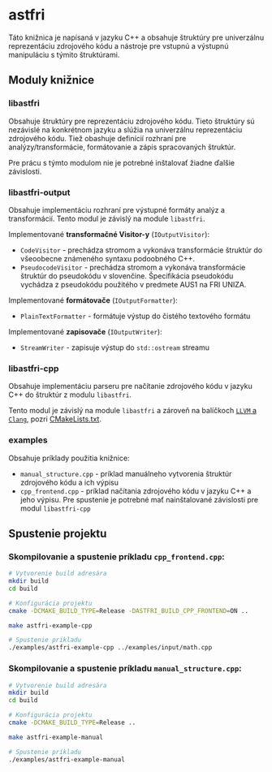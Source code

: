 # astfri

Táto knižnica je napísaná v jazyku C++ a obsahuje štruktúry pre univerzálnu reprezentáciu zdrojového kódu a nástroje pre vstupnú a výstupnú manipuláciu s týmito štruktúrami.

## Moduly knižnice

### libastfri

Obsahuje štruktúry pre reprezentáciu zdrojového kódu. Tieto štruktúry sú nezávislé na konkrétnom jazyku a slúžia na univerzálnu reprezentáciu zdrojového kódu. Tiež obashuje definícií rozhraní pre analýzy/transformácie, formátovanie a zápis spracovaných štruktúr.

Pre prácu s týmto modulom nie je potrebné inštalovať žiadne ďalšie závislosti.

### libastfri-output

Obsahuje implementáciu rozhraní pre výstupné formáty analýz a transformácií. Tento modul je závislý na module `libastfri`.

Implementované **transformačné Visitor-y** (`IOutputVisitor`):
- `CodeVisitor` - prechádza stromom a vykonáva transformácie štruktúr do všeoobecne známeného syntaxu podoobného C++.
- `PseudocodeVisitor` - prechádza stromom a vykonáva transformácie štruktúr do pseudokódu v slovenčine. Špecifikácia pseudokódu vychádza z pseudokódu použitého v predmete AUS1 na FRI UNIZA.

Implementované **formátovače** (`IOutputFormatter`):
- `PlainTextFormatter` - formátuje výstup do čistého textového formátu

Implementované **zapisovače** (`IOutputWriter`):
- `StreamWriter` - zapisuje výstup do `std::ostream` streamu

### libastfri-cpp

Obsahuje implementáciu parseru pre načítanie zdrojového kódu v jazyku C++ do štruktúr z modulu `libastfri`. 

Tento modul je závislý na module `libastfri` a zároveň na balíčkoch [`LLVM` a `Clang`](https://llvm.org/docs/GettingStartedTutorials.html), pozri  [CMakeLists.txt](./libastfri-cpp/CMakeLists.txt).

### examples

Obsahuje príklady použitia knižnice:
- `manual_structure.cpp` - príklad manuálneho vytvorenia štruktúr zdrojového kódu a ich výpisu
- `cpp_frontend.cpp` - príklad načítania zdrojového kódu v jazyku C++ a jeho výpisu. Pre spustenie je potrebné mať nainštalované závislosti pre modul `libastfri-cpp`

## Spustenie projektu

### Skompilovanie a spustenie príkladu `cpp_frontend.cpp`:
```bash
# Vytvorenie build adresára
mkdir build
cd build

# Konfigurácia projektu
cmake -DCMAKE_BUILD_TYPE=Release -DASTFRI_BUILD_CPP_FRONTEND=ON ..

make astfri-example-cpp

# Spustenie príkladu
./examples/astfri-example-cpp ../examples/input/math.cpp
```
### Skompilovanie a spustenie príkladu `manual_structure.cpp`:
```bash
# Vytvorenie build adresára
mkdir build
cd build

# Konfigurácia projektu
cmake -DCMAKE_BUILD_TYPE=Release ..

make astfri-example-manual

# Spustenie príkladu
./examples/astfri-example-manual
```